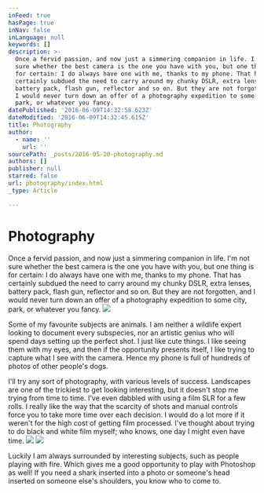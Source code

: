```yaml
---
inFeed: true
hasPage: true
inNav: false
inLanguage: null
keywords: []
description: >-
  Once a fervid passion, and now just a simmering companion in life. I'm not
  sure whether the best camera is the one you have with you, but one thing is
  for certain: I do always have one with me, thanks to my phone. That has
  certainly subdued the need to carry around my chunky DSLR, extra lenses,
  battery pack, flash gun, reflector and so on. But they are not forgotten, and
  I would never turn down an offer of a photography expedition to some city,
  park, or whatever you fancy.
datePublished: '2016-06-09T14:32:58.623Z'
dateModified: '2016-06-09T14:32:45.615Z'
title: Photography
author:
  - name: ''
    url: ''
sourcePath: _posts/2016-05-20-photography.md
authors: []
publisher: null
starred: false
url: photography/index.html
_type: Article

---
```

# Photography

Once a fervid passion, and now just a simmering companion in life. I'm not sure whether the best camera is the one you have with you, but one thing is for certain: I do always have one with me, thanks to my phone. That has certainly subdued the need to carry around my chunky DSLR, extra lenses, battery pack, flash gun, reflector and so on. But they are not forgotten, and I would never turn down an offer of a photography expedition to some city, park, or whatever you fancy.
![](https://s3-us-west-2.amazonaws.com/the-grid-img/p/f0911600c0a140388331fa69762960b911f7ae54.jpg)

Some of my favourite subjects are animals. I am neither a wildlife expert looking to document every subspecies, nor an artistic genius who will spend days setting up the perfect shot. I just like cute things. I like seeing them with my eyes, and then if the opportunity presents itself, I like trying to capture what I see with the camera. Hence my phone is full of hundreds of photos of other people's dogs.

I'll try any sort of photography, with various levels of success. Landscapes are one of the trickiest to get looking interesting, but it doesn't stop me trying from time to time. I've even dabbled with using a film SLR for a few rolls. I really like the way that the scarcity of shots and manual controls force you to take more time over each decision. I would do a lot more if it weren't for the high cost of getting film processed. I've thought about trying to do black and white film myself; who knows, one day I might even have time.
![](https://the-grid-user-content.s3-us-west-2.amazonaws.com/d93e5243-73f0-4394-8512-2429a1f12f59.jpg)
![](https://the-grid-user-content.s3-us-west-2.amazonaws.com/002b4ad3-6cc5-4e27-a09b-3fa83faf0f62.jpg)

Luckily I am always surrounded by interesting subjects, such as people playing with fire. Which gives me a good opportunity to play with Photoshop as well! If you need a shark inserted into a photo or someone's head inserted on someone else's shoulders, you know who to come to.